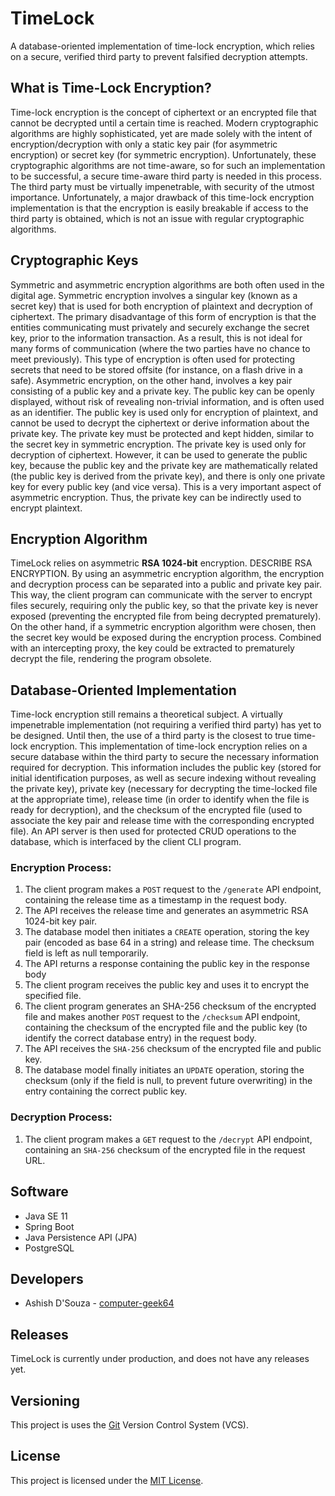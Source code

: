 # TimeLock

A database-oriented implementation of time-lock encryption, which relies on a secure, verified third party to prevent falsified decryption attempts.

## What is Time-Lock Encryption?

Time-lock encryption is the concept of ciphertext or an encrypted file that cannot be decrypted until a certain time is reached. Modern cryptographic algorithms are highly sophisticated, yet are made solely with the intent of encryption/decryption with only a static key pair (for asymmetric encryption) or secret key (for symmetric encryption). Unfortunately, these cryptographic algorithms are not time-aware, so for such an implementation to be successful, a secure time-aware third party is needed in this process. The third party must be virtually impenetrable, with security of the utmost importance. Unfortunately, a major drawback of this time-lock encryption implementation is that the encryption is easily breakable if access to the third party is obtained, which is not an issue with regular cryptographic algorithms.

## Cryptographic Keys

Symmetric and asymmetric encryption algorithms are both often used in the digital age. Symmetric encryption involves a singular key (known as a secret key) that is used for both encryption of plaintext and decryption of ciphertext. The primary disadvantage of this form of encryption is that the entities communicating must privately and securely exchange the secret key, prior to the information transaction. As a result, this is not ideal for many forms of communication (where the two parties have no chance to meet previously). This type of encryption is often used for protecting secrets that need to be stored offsite (for instance, on a flash drive in a safe). Asymmetric encryption, on the other hand, involves a key pair consisting of a public key and a private key. The public key can be openly displayed, without risk of revealing non-trivial information, and is often used as an identifier. The public key is used only for encryption of plaintext, and cannot be used to decrypt the ciphertext or derive information about the private key. The private key must be protected and kept hidden, similar to the secret key in symmetric encryption. The private key is used only for decryption of ciphertext. However, it can be used to generate the public key, because the public key and the private key are mathematically related (the public key is derived from the private key), and there is only one private key for every public key (and vice versa). This is a very important aspect of asymmetric encryption. Thus, the private key can be indirectly used to encrypt plaintext.

## Encryption Algorithm

TimeLock relies on asymmetric **RSA 1024-bit** encryption. DESCRIBE RSA ENCRYPTION. By using an asymmetric encryption algorithm, the encryption and decryption process can be separated into a public and private key pair. This way, the client program can communicate with the server to encrypt files securely, requiring only the public key, so that the private key is never exposed (preventing the encrypted file from being decrypted prematurely). On the other hand, if a symmetric encryption algorithm were chosen, then the secret key would be exposed during the encryption process. Combined with an intercepting proxy, the key could be extracted to prematurely decrypt the file, rendering the program obsolete.

## Database-Oriented Implementation

Time-lock encryption still remains a theoretical subject. A virtually impenetrable implementation (not requiring a verified third party) has yet to be designed. Until then, the use of a third party is the closest to true time-lock encryption. This implementation of time-lock encryption relies on a secure database within the third party to secure the necessary information required for decryption. This information includes the public key (stored for initial identification purposes, as well as secure indexing without revealing the private key), private key (necessary for decrypting the time-locked file at the appropriate time), release time (in order to identify when the file is ready for decryption), and the checksum of the encrypted file (used to associate the key pair and release time with the corresponding encrypted file). An API server is then used for protected CRUD operations to the database, which is interfaced by the client CLI program.

### Encryption Process:

1. The client program makes a `POST` request to the `/generate` API endpoint, containing the release time as a timestamp in the request body.
2. The API receives the release time and generates an asymmetric RSA 1024-bit key pair.
3. The database model then initiates a `CREATE` operation, storing the key pair (encoded as base 64 in a string) and release time. The checksum field is left as null temporarily.
4. The API returns a response containing the public key in the response body
5. The client program receives the public key and uses it to encrypt the specified file.
6. The client program generates an SHA-256 checksum of the encrypted file and makes another `POST` request to the `/checksum` API endpoint, containing the checksum of the encrypted file and the public key (to identify the correct database entry) in the request body.
7. The API receives the `SHA-256` checksum of the encrypted file and public key.
8. The database model finally initiates an `UPDATE` operation, storing the checksum (only if the field is null, to prevent future overwriting) in the entry containing the correct public key.

### Decryption Process:
1. The client program makes a `GET` request to the `/decrypt` API endpoint, containing an `SHA-256` checksum of the encrypted file in the request URL.

## Software

* Java SE 11
* Spring Boot
* Java Persistence API (JPA)
* PostgreSQL

## Developers

* Ashish D'Souza - [computer-geek64](https://github.com/computer-geek64/)

## Releases

TimeLock is currently under production, and does not have any releases yet.

## Versioning

This project is uses the [Git](https://git-scm.com/) Version Control System (VCS).

## License

This project is licensed under the [MIT License](LICENSE).
